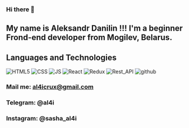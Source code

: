 ### Hi there 👋

## My name is Aleksandr Danilin !!! I'm a beginner Frond-end developer from Mogilev, Belarus.
## Languages and Technologies

![HTML5](https://img.shields.io/badge/-HTML5%20-blue?style=for-the-badle&logo=html5)
![CSS](https://img.shields.io/badge/-CSS3-blue?style=for-the-badle&logo=css3)
![JS](https://img.shields.io/badge/-JS-yellow?style=for-the-badle&logo=JavaScript)
![React](https://img.shields.io/badge/-React-blue?style=for-the-badle&logo=react)
![Redux](https://img.shields.io/badge/-Redux-brightgreen?style=for-the-badle&logo=redux)
![Rest_API](https://img.shields.io/badge/-Rest_API-yellow?style=for-the-badle&logo=restapi)
![github](https://img.shields.io/badge/-github-red?style=for-the-badle&logo=git)

### Mail me: al4icrux@gmail.com
### Telegram: @al4i
### Instagram: @sasha_al4i

<!--
- 🔭 I’m currently working on ...
- 🌱 I’m currently learning ...
- 👯 I’m looking to collaborate on ...
- 🤔 I’m looking for help with ...
- 💬 Ask me about ...
- 📫 How to reach me: ...
- 😄 Pronouns: ...
- ⚡ Fun fact: ...
--!>
